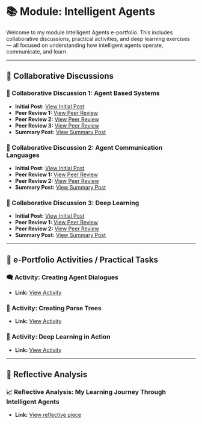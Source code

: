 # 📚 Module: Intelligent Agents 

Welcome to my module Intelligent Agents e-portfolio. This includes collaborative discussions, practical activities, and deep learning exercises — all focused on understanding how intelligent agents operate, communicate, and learn.

---

## 🔹 Collaborative Discussions

### 📘 Collaborative Discussion 1: Agent Based Systems  
- **Initial Post:** [View Initial Post](./DiscussionPosts/IA_InitialPost1.pdf) 
- **Peer Review 1:** [View Peer Review](./DiscussionPosts/C1PR1.md)
- **Peer Review 2:** [View Peer Review](./DiscussionPosts/IA_PeerReview1_2.md)  
- **Peer Review 3:** [View Peer Review](./DiscussionPosts/IA_PeerReview1_3.md)  
- **Summary Post:** [View Summary Post](./DiscussionPosts/IA_SummaryPost1.md)

### 📘 Collaborative Discussion 2: Agent Communication Languages  
- **Initial Post:** [View Initial Post](./DiscussionPosts/IA_InitialPost2.md)  
- **Peer Review 1:** [View Peer Review](./DiscussionPosts/IA_PeerReview2_1.md)  
- **Peer Review 2:** [View Peer Review](./DiscussionPosts/IA_PeerReview2_2.md)  
- **Summary Post:** [View Summary Post](./DiscussionPosts/IA_SummaryPost2.md)

### 📘 Collaborative Discussion 3: Deep Learning  
- **Initial Post:** [View Initial Post](./DiscussionPosts/IA_InitialPost3.md)  
- **Peer Review 1:** [View Peer Review](./DiscussionPosts/IA_PeerReview3_1.md)  
- **Peer Review 2:** [View Peer Review](./DiscussionPosts/IA_PeerReview3_2.md)  
- **Summary Post:** [View Summary Post](./DiscussionPosts/IA_SummaryPost3.md)

---

## 🔹 e-Portfolio Activities / Practical Tasks

### 🗨️ Activity: Creating Agent Dialogues  
- **Link:** [View Activity](./Activities/Creating_Agent_Dialogues.pdf)

### 🌳 Activity: Creating Parse Trees  
- **Link:** [View Activity](./Activities/Creating_Parse_Trees.pdf)

### 🧠 Activity: Deep Learning in Action  
- **Link:** [View Activity](./Activities/Deep_Learning_in_Action.pdf)

---

## 🔹 Reflective Analysis

### 📈 Reflective Analysis: My Learning Journey Through Intelligent Agents 
- **Link:** [View reflective piece](./reflective%20piece.docx.pdf)


